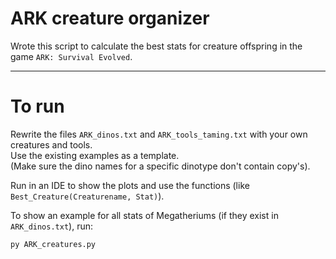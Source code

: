 # ARK creature organizer

Wrote this script to calculate the best stats for creature offspring in the game `ARK: Survival Evolved`.  

---

# To run

Rewrite the files `ARK_dinos.txt` and `ARK_tools_taming.txt` with your own creatures and tools.  
Use the existing examples as a template.  
(Make sure the dino names for a specific dinotype don't contain copy's).  

Run in an IDE to show the plots and use the functions (like `Best_Creature(Creaturename, Stat)`).  

To show an example for all stats of Megatheriums (if they exist in `ARK_dinos.txt`), run:  
```console
py ARK_creatures.py
```

